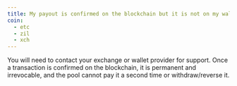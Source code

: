 ```yaml
---
title: My payout is confirmed on the blockchain but it is not on my wallet.
coin:
  - etc
  - zil
  - xch
---
```


You will need to contact your exchange or wallet provider for support. Once a transaction is confirmed on the blockchain, it is permanent and irrevocable, and the pool cannot pay it a second time or withdraw/reverse it.
